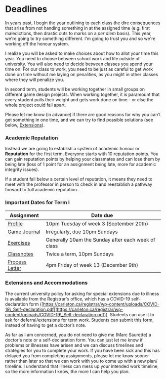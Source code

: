 # Deadlines

In years past, I begin the year outlining to each class the dire consequences that arise from not handing something in at the assigned time (e.g. first maledictions, then drastic cuts to marks on a _per diem_ basis). This year, we're going to try something different. I'm going to trust you and so we're working off the honour system.&#x20;

I realize you will be asked to make choices about how to allot your time this year. You need to choose between school work and life outside of university. You will also need to decide between classes you spend your time on. For our class to work, you need to be just as careful to get work done on time without me laying on penalities, as you might in other classes where they will penalize you.&#x20;

In second term, students will be working together in small groups on different game design projects. When working together, it is paramount that every student pulls their weight and gets work done on time - or else the whole project could fall apart.&#x20;

Please let me know (in advance) if there are good reasons for why you can't get something in one time, and we can try to find possible solutions (see below, [Extensions](deadlines.md#extensions-and-accommodations)).

### Academic Reputation

Instead we are going to establish a system of academic honour or **Reputation** for the first term. Everyone starts with 10 reputation points. You can gain reputation points by helping your classmates and can lose them by being late (loss of 1 point for an assignment being late, more for academic integrity issues).

If a student fall below a certain level of reputation, it means they need to meet with the professor in person to check in and reestablish a pathway forward to full academic reputation...

### Important Dates for Term I

| **Assignment**                                                       | **Date due**                                       |
| -------------------------------------------------------------------- | -------------------------------------------------- |
| [Profile](coursework/reflections/character-profile.md)               | 10pm Tuesday of week 3 (September 20th)            |
| [Game Journal](coursework/reflections/3.-game-journal.md)            | Irregularly, due 10pm Sundays                      |
| [Exercises](coursework/assignments.md)                               | Generally 10am the Sunday after each week of class |
| [Classnotes](coursework/reflections/2.-obsidian-notes/classnotes.md) | Twice a term, 10pm Sundays                         |
| [Process Letter](coursework/process-letters.md)                      | 4pm Friday of week 13 (December 9th)               |

### Extensions and Accommodations

The current university policy for asking for special extensions due to illness is available from the Registrar's office, which has a COVID-19 self-declaration form ([https://carleton.ca/registrar/wp-content/uploads/COVID-19\_Self-declaration.pdf](https://carleton.ca/registrar/wp-content/uploads/COVID-19\_Self-declaration.pdf)). Students can use it to ask for deferral/extensions for term work.  Students can submit this form, instead of having to get a doctor’s note.

As far as I am concerned, you do not need to give me (Marc Saurette) a doctor's note or a self-declaration form. You can just let me know if problems or illnesses have arisen and we can discuss timelines and strategies for you to complete your work. If you have been sick and this has delayed you from completing assignments, please let me know sooner rather than later so that we can work with you to come up with a new plan/ timeline. I understand that illness can mess up your intended work timeline, so the more information I know, the more I can help you plan.

